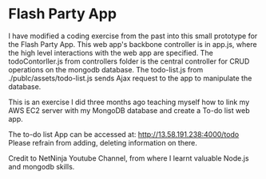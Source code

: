 # Flash Party App

I have modified a coding exercise from the past into this small prototype for
the Flash Party App. This web app's backbone controller is in app.js, where the high
level interactions with the web app are specified. The todoContorller.js from controllers
folder is the central controller for CRUD operations on the mongodb database.
The todo-list.js from ./publc/assets/todo-list.js sends Ajax request to the app to
manipulate the database.

This is an exercise I did three months ago teaching myself how to link my AWS EC2 server
with my MongoDB database and create a To-do list web app.

The to-do list App can be accessed at: http://13.58.191.238:4000/todo
Please refrain from adding, deleting information on there.

Credit to NetNinja Youtube Channel, from where I learnt valuable Node.js and mongodb skills.
